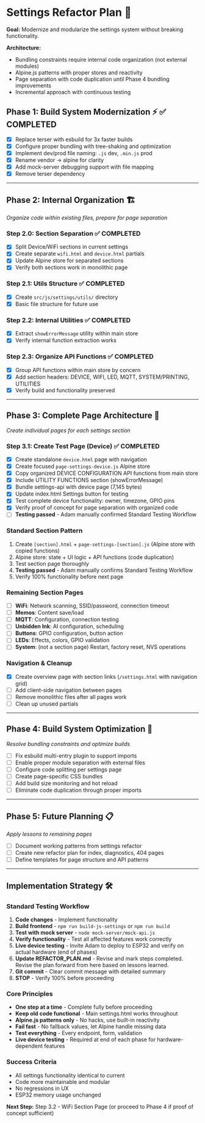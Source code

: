 # Settings Refactor Plan 🎯

**Goal:** Modernize and modularize the settings system without breaking functionality.

**Architecture:**
- Bundling constraints require internal code organization (not external modules)
- Alpine.js patterns with proper stores and reactivity
- Page separation with code duplication until Phase 4 bundling improvements
- Incremental approach with continuous testing

## Phase 1: Build System Modernization ⚡ ✅ COMPLETED

- [x] Replace terser with esbuild for 3x faster builds
- [x] Configure proper bundling with tree-shaking and optimization
- [x] Implement dev/prod file naming: `.js` dev, `.min.js` prod
- [x] Rename vendor → alpine for clarity
- [x] Add mock-server debugging support with file mapping
- [x] Remove terser dependency

---

## Phase 2: Internal Organization 🏗️
*Organize code within existing files, prepare for page separation*

### Step 2.0: Section Separation ✅ COMPLETED
- [x] Split Device/WiFi sections in current settings
- [x] Create separate `wifi.html` and `device.html` partials
- [x] Update Alpine store for separated sections
- [x] Verify both sections work in monolithic page

### Step 2.1: Utils Structure ✅ COMPLETED  
- [x] Create `src/js/settings/utils/` directory
- [x] Basic file structure for future use

### Step 2.2: Internal Utilities ✅ COMPLETED
- [x] Extract `showErrorMessage` utility within main store
- [x] Verify internal function extraction works

### Step 2.3: Organize API Functions ✅ COMPLETED
- [x] Group API functions within main store by concern
- [x] Add section headers: DEVICE, WIFI, LED, MQTT, SYSTEM/PRINTING, UTILITIES  
- [x] Verify build and functionality preserved

---

## Phase 3: Complete Page Architecture 📄
*Create individual pages for each settings section*

### Step 3.1: Create Test Page (Device) ✅ COMPLETED
- [x] Create standalone `device.html` page with navigation
- [x] Create focused `page-settings-device.js` Alpine store  
- [x] Copy organized DEVICE CONFIGURATION API functions from main store
- [x] Include UTILITY FUNCTIONS section (showErrorMessage)
- [x] Bundle settings-api with device page (7,145 bytes)
- [x] Update index.html Settings button for testing
- [x] Test complete device functionality: owner, timezone, GPIO pins
- [x] Verify proof of concept for page separation with organized code
- [ ] **Testing passed** - Adam manually confirmed Standard Testing Workflow

### Standard Section Pattern
1. Create `[section].html` + `page-settings-[section].js` (Alpine store with copied functions)
2. Alpine store: state + UI logic + API functions (code duplication)
3. Test section page thoroughly
4. **Testing passed** - Adam manually confirms Standard Testing Workflow
5. Verify 100% functionality before next page

### Remaining Section Pages
- [ ] **WiFi**: Network scanning, SSID/password, connection timeout
- [ ] **Memos**: Content save/load
- [ ] **MQTT**: Configuration, connection testing  
- [ ] **Unbidden Ink**: AI configuration, scheduling
- [ ] **Buttons**: GPIO configuration, button action
- [ ] **LEDs**: Effects, colors, GPIO validation
- [ ] **System**: (not a section page) Restart, factory reset, NVS operations

### Navigation & Cleanup
- [x] Create overview page with section links (`/settings.html` with navigation grid)
- [ ] Add client-side navigation between pages  
- [ ] Remove monolithic files after all pages work
- [ ] Clean up unused partials

---

## Phase 4: Build System Optimization 🚀
*Resolve bundling constraints and optimize builds*

- [ ] Fix esbuild multi-entry plugin to support imports
- [ ] Enable proper module separation with external files  
- [ ] Configure code splitting per settings page
- [ ] Create page-specific CSS bundles
- [ ] Add build size monitoring and hot reload
- [ ] Eliminate code duplication through proper imports

---

## Phase 5: Future Planning 📋
*Apply lessons to remaining pages*

- [ ] Document working patterns from settings refactor
- [ ] Create new refactor plan for index, diagnostics, 404 pages
- [ ] Define templates for page structure and API patterns

---

## Implementation Strategy 🛠️

### Standard Testing Workflow
1. **Code changes** - Implement functionality
2. **Build frontend** - `npm run build-js-settings` or `npm run build`
3. **Test with mock server** - `node mock-server/mock-api.js`
4. **Verify functionality** - Test all affected features work correctly
5. **Live device testing** - Invite Adam to deploy to ESP32 and verify on actual hardware (end of phases)
6. **Update REFACTOR_PLAN.md** - Revise and mark steps completed. Revise the plan forward from here based on lessons learned.
7. **Git commit** - Clear commit message with detailed summary
8. **STOP** - Verify 100% before proceeding

### Core Principles
- **One step at a time** - Complete fully before proceeding
- **Keep old code functional** - Main settings.html works throughout
- **Alpine.js patterns only** - No hacks, use built-in reactivity
- **Fail fast** - No fallback values, let Alpine handle missing data
- **Test everything** - Every endpoint, form, validation
- **Live device testing** - Required at end of each phase for hardware-dependent features

### Success Criteria
- All settings functionality identical to current
- Code more maintainable and modular
- No regressions in UX
- ESP32 memory usage unchanged

**Next Step:** Step 3.2 - WiFi Section Page (or proceed to Phase 4 if proof of concept sufficient)